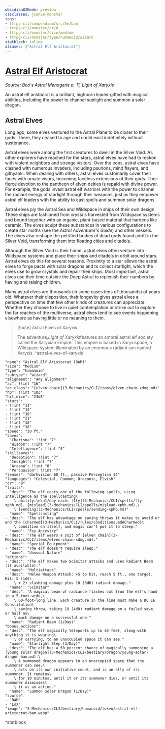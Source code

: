 ```yaml
---
obsidianUIMode: preview
cssclasses: json5e-monster
tags:
- ttrpg-cli/compendium/src/5e/bam
- ttrpg-cli/monster/cr/8
- ttrpg-cli/monster/size/medium
- ttrpg-cli/monster/type/humanoid/wizard
statblock: inline
aliases: ["Astral Elf Aristocrat"]
---
```

# [Astral Elf Aristocrat](3-Mechanics\CLI\bestiary\humanoid/astral-elf-aristocrat-bam.md)
*Source: Boo's Astral Menagerie p. 11, Light of Xaryxis*  

An astral elf aristocrat is a brilliant, highborn leader gifted with magical abilities, including the power to channel sunlight and summon a solar dragon.

## Astral Elves

Long ago, some elves ventured to the Astral Plane to be closer to their gods. There, they ceased to age and could exist indefinitely without sustenance.

Astral elves were among the first creatures to dwell in the Silver Void. As other explorers have reached for the stars, astral elves have had to reckon with violent neighbors and strange visitors. Over the eons, astral elves have clashed with numerous invaders, including psurlons, mind flayers, and githyanki. When dealing with others, astral elves customarily cover their faces with ornate visors, becoming faceless extensions of their gods. Their fierce devotion to the pantheon of elven deities is repaid with divine power. For example, the gods invest astral elf warriors with the power to channel the radiant energy of starlight through their weapons, just as they empower astral elf leaders with the ability to cast spells and summon solar dragons.

Astral elves ply the Astral Sea and Wildspace in ships of their own design. These ships are fashioned from crystals harvested from Wildspace systems and bound together with an organic, plant-based material that hardens like ceramic. The elves sculpt these substances in various configurations to create star moths (see the *Astral Adventurer's Guide*) and other vessels. The elves also reshape the petrified bodies of dead gods found adrift in the Silver Void, transforming them into floating cities and citadels.

Although the Silver Void is their home, astral elves often venture into Wildspace systems and place their ships and citadels in orbit around stars. Astral elves do this for several reasons. Proximity to a star allows the astral elves to forge pacts with solar dragons and to collect starlight, which the elves use to grow crystals and repair their ships. Most important, astral elves use their time outside the Deep Astral to replenish their numbers by having and raising children.

Many astral elves are thousands (in some cases tens of thousands) of years old. Whatever their disposition, their longevity gives astral elves a perspective on time that few other kinds of creatures can appreciate. Whether they choose to live in quiet contemplation or strike out to explore the far reaches of the multiverse, astral elves tend to see events happening elsewhere as having little or no meaning to them.

> [!note] Astral Elves of Xaryxis
> 
> The adventure,*Light of Xaryxis*features an amoral astral elf society called the Xaryxian Empire. This empire is based in Xaryxispace, a Wildspace system illuminated by an enormous radiant sun named Xaryxis.
^astral-elves-of-xaryxis

```statblock
"name": "Astral Elf Aristocrat (BAM)"
"size": "Medium"
"type": "humanoid"
"subtype": "wizard"
"alignment": "Any alignment"
"ac": !!int "16"
"ac_class": "[elven chain](3-Mechanics/CLI/items/elven-chain-xdmg.md)"
"hp": !!int "103"
"hit_dice": "23d8"
"stats":
- !!int "11"
- !!int "14"
- !!int "10"
- !!int "21"
- !!int "18"
- !!int "18"
"speed": "30 ft."
"saves":
  "Charisma": !!int "7"
  "Wisdom": !!int "7"
  "Intelligence": !!int "8"
"skillsaves":
  "Deception": !!int "7"
  "Insight": !!int "7"
  "Arcana": !!int "8"
  "Persuasion": !!int "7"
"senses": "darkvision 60 ft., passive Perception 14"
"languages": "Celestial, Common, Draconic, Elvish"
"cr": "8"
"traits":
- "desc": "The elf casts one of the following spells, using Intelligence as the spellcasting\
    \ ability:\n\n1/day each: [fly](3-Mechanics/CLI/spells/fly-xphb.md), [mislead](3-Mechanics/CLI/spells/mislead-xphb.md),\
    \ [sending](3-Mechanics/CLI/spells/sending-xphb.md)"
  "name": "Spellcasting"
- "desc": "The elf has advantage on saving throws it makes to avoid or end the [charmed](3-Mechanics/CLI/rules/conditions.md#Charmed)\
    \ condition on itself, and magic can't put it to sleep."
  "name": "Fey Ancestry"
- "desc": "The elf wears a suit of [elven chain](3-Mechanics/CLI/items/elven-chain-xdmg.md)."
  "name": "Special Equipment"
- "desc": "The elf doesn't require sleep."
  "name": "Unusual Nature"
"actions":
- "desc": "The elf makes two Scimitar attacks and uses Radiant Beam (if available)."
  "name": "Multiattack"
- "desc": "Melee Weapon Attack: +5 to hit, reach 5 ft., one target. Hit: 5 (1d6\
    \ + 2) slashing damage plus 10 (3d6) radiant damage."
  "name": "Scimitar"
- "desc": "A magical beam of radiance flashes out from the elf's hand in a 5-foot-wide,\
    \ 60-foot-long line. Each creature in the line must make a DC 16 Constitution\
    \ saving throw, taking 18 (4d8) radiant damage on a failed save, or half as\
    \ much damage on a successful one."
  "name": "Radiant Beam (3/Day)"
"bonus_actions":
- "desc": "The elf magically teleports up to 30 feet, along with anything it is wearing\
    \ or carrying, to an unoccupied space it can see."
  "name": "Starlight Step (3/Day)"
- "desc": "The elf has a 50 percent chance of magically summoning a [young solar dragon](3-Mechanics/CLI/bestiary/dragon/young-solar-dragon-bam.md).\
    \ A summoned dragon appears in an unoccupied space that the summoner can see,\
    \ acts on its own initiative count, and is an ally of its summoner. It remains\
    \ for 10 minutes, until it or its summoner dies, or until its summoner dismisses\
    \ it as an action."
  "name": "Summon Solar Dragon (1/Day)"
"source":
- "BAM"
- "LoX"
"image": "3-Mechanics/CLI/bestiary/humanoid/token/astral-elf-aristocrat-bam.webp"
```
^statblock